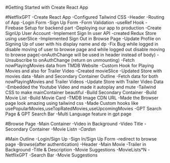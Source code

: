 #Getting Started with Create React App

#NetflixGPT
-Create React App 
-Configured Tailwind CSS
-Header
-Routing of App
-Login Form
-Sign Up Form
-Form Validation
-useRef Hook
-Firebase Setup for backend part
-Deploying our app to production
-Create SignUp User Account
-Implement Sign In user API
-created Redux Store using userSlice
-Implemented Sign Out in Browse Page
-Update Profile on Signing Up of user with his display name and dp
-Fix Bug while logged in disable moving of user to browse page and 
  while logged out disable moving to browse page(-onAuthChange will be used in header instead of body)
-Unsubscribe to onAuthChange (return on unmounting)
-Fetch nowPlayingMovies data from TMDB Website
-Custom Hook for Playing Movies and also for Trailer Video
-Created movieSlice
-Updated Store with movies data
-Main and Secondary Container Outline
-Fetch data for both nowPlayingMovies and Trailer Videos
-Update Store with Trailer Video Data
-Embedded the Youtube Video and made it autoplay and mute
-Tailwind CSS to make mainContainer beautiful
-Build Secondary Container
-Build Movie List
-Build Movie Card
-TMDB Image CDN URL
-Made the Browser page look amazing using tailwind css
-Made Custom hooks like usePopularMovies,useTopRatedMovies,useUpcomingMovies
-GPT Search Page & GPT Search Bar
-Multi Language feature in gpt page


#Browse Page
-Main Container
 -Video in Background
 -Video Title
-Secondary Container
 -Movie List*n
 -Cards*n

#Main Outline
-Login/Sign Up
    -Sign In/Sign Up Form
    -redirect to browse page
-Browse(after authentication)
    -Header
    -Main Movie
         -Trailer in Background
         -Title & Description
         -Movie Suggestions
            -MovieLists*N
-NetflixGPT
    -Search Bar
    -Movie Suggestions
     
